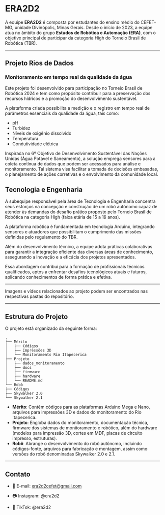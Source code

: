 # ERA2D2

A equipe **ERA2D2** é composta por estudantes do ensino médio do CEFET-MG, unidade Divinópolis, Minas Gerais. Desde o início de 2023, a equipe atua no âmbito do grupo **Estudos de Robótica e Automação (ERA)**, com o objetivo principal de participar da categoria High do Torneio Brasil de Robótica (TBR).

---

## Projeto Rios de Dados  
### Monitoramento em tempo real da qualidade da água

Este projeto foi desenvolvido para participação no Torneio Brasil de Robótica 2024 e tem como propósito contribuir para a preservação dos recursos hídricos e a promoção do desenvolvimento sustentável.

A plataforma criada possibilita a medição e o registro em tempo real de parâmetros essenciais da qualidade da água, tais como:

- pH  
- Turbidez  
- Níveis de oxigênio dissolvido  
- Temperatura  
- Condutividade elétrica  

Inspirada no 6º Objetivo de Desenvolvimento Sustentável das Nações Unidas (Água Potável e Saneamento), a solução emprega sensores para a coleta contínua de dados que podem ser acessados para análise e monitoramento. Tal sistema visa facilitar a tomada de decisões embasadas, o planejamento de ações corretivas e o envolvimento da comunidade local.

## Tecnologia e Engenharia

A subequipe responsável pela área de Tecnologia e Engenharia concentra seus esforços na concepção e construção de um robô autônomo capaz de atender às demandas do desafio prático proposto pelo Torneio Brasil de Robótica na categoria High (faixa etária de 15 a 19 anos).

A plataforma robótica é fundamentada em tecnologia Arduino, integrando sensores e atuadores que possibilitam o cumprimento das missões definidas pelo regulamento do TBR.

Além do desenvolvimento técnico, a equipe adota práticas colaborativas para garantir a integração eficiente das diversas áreas de conhecimento, assegurando a inovação e a eficácia dos projetos apresentados.

Essa abordagem contribui para a formação de profissionais técnicos qualificados, aptos a enfrentar desafios tecnológicos atuais e futuros, aplicando conhecimentos de forma prática e efetiva.

---

Imagens e vídeos relacionados ao projeto podem ser encontrados nas respectivas pastas do repositório.

---

## Estrutura do Projeto

O projeto está organizado da seguinte forma:

```
.
├── Mérito
│   ├── Códigos
│   ├── Impressões 3D
│   └── Monitoramento Rio Itapecerica
├── Projeto
│   ├── dados_monitoramento
│   ├── docs
│   ├── firmware
│   ├── hardware
│   └── README.md
└── Robô
├── Códigos
├── Skywalker 2.0
└── Skywalker 2.1
```


- **Mérito**: Contém códigos para as plataformas Arduino Mega e Nano, arquivos para impressões 3D e dados do monitoramento do Rio Itapecerica.  
- **Projeto**: Engloba dados do monitoramento, documentação técnica, firmware dos sistemas de monitoramento e robótico, além do hardware (modelos para impressão 3D, cortes em MDF, placas de circuito impresso, estruturas).  
- **Robô**: Abrange o desenvolvimento do robô autônomo, incluindo códigos-fonte, arquivos para fabricação e montagem, assim como versões do robô denominadas Skywalker 2.0 e 2.1.

---

## Contato

- 📧 E-mail: era2d2cefet@gmail.com

- 📷 Instagram: @era2d2

- 🎥 TikTok: @era2d2


